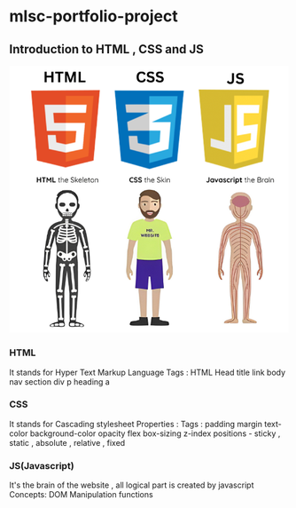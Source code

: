 # mlsc-portfolio-project
## Introduction to HTML , CSS and JS

![Introduction image](./assests/introExplanation.png)



### HTML
It stands for Hyper Text Markup Language
Tags : 
     HTML
     Head
        title
        link
     body
        nav
        section
        div
        p
        heading
        a


### CSS
It stands for Cascading stylesheet 
Properties : 
Tags : 
      padding
      margin 
      text-color
      background-color
      opacity
      flex
      box-sizing
      z-index
      positions - sticky , static , absolute , relative , fixed


### JS(Javascript)
It's the brain of the website , all logical part is created by javascript
Concepts:
    DOM Manipulation
    functions
